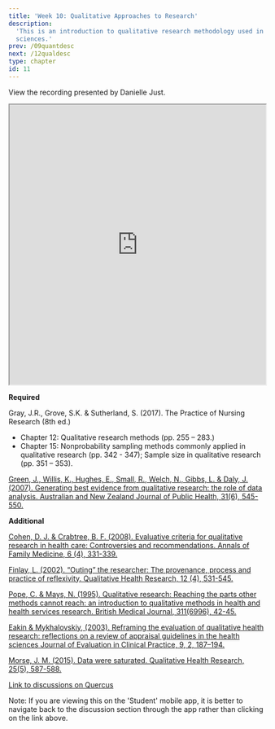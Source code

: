 ```yaml
---
title: 'Week 10: Qualitative Approaches to Research'
description:
  'This is an introduction to qualitative research methodology used in health
  sciences.'
prev: /09quantdesc
next: /12qualdesc
type: chapter
id: 11
---
```


<exercise id="1" title="Lecture recording">

View the recording presented by Danielle Just.

<iframe src="https://voicethread.com/share/13256688/" width="100%" height="550px" allowfullscreen></iframe>

</exercise>

<exercise id="2" title="Readings">

**Required**

Gray, J.R., Grove, S.K. & Sutherland, S. (2017). The Practice of Nursing
Research (8th ed.)

- Chapter 12: Qualitative research methods (pp. 255 – 283.)
- Chapter 15: Nonprobability sampling methods commonly applied in qualitative
  research (pp. 342 - 347); Sample size in qualitative research (pp. 351 – 353).

<a href="https://onlinelibrary-wiley-com.myaccess.library.utoronto.ca/doi/epdf/10.1111/j.1753-6405.2007.00141.x">Green,
J., Willis, K., Hughes, E., Small, R., Welch, N., Gibbs, L. & Daly, J. (2007).
Generating best evidence from qualitative research: the role of data analysis.
Australian and New Zealand Journal of Public Health, 31(6), 545-550.</a>

**Additional**

<a href="https://www.ncbi.nlm.nih.gov/pmc/articles/PMC2478498/pdf/0060331.pdf">Cohen,
D. J. & Crabtree, B. F. (2008). Evaluative criteria for qualitative research in
health care: Controversies and recommendations. Annals of Family Medicine, 6
(4), 331-339.</a>

<a href="https://journals-sagepub-com.myaccess.library.utoronto.ca/doi/abs/10.1177/104973202129120052">Finlay,
L. (2002). “Outing” the researcher: The provenance, process and practice of
reflexivity. Qualitative Health Research, 12 (4), 531-545.</a>

<a href="https://www.ncbi.nlm.nih.gov/pmc/articles/PMC2550091/pdf/bmj00599-0046.pdf">Pope,
C. & Mays, N. (1995). Qualitative research: Reaching the parts other methods
cannot reach: an introduction to qualitative methods in health and health
services research. British Medical Journal, 311(6996), 42-45.</a>

<a href="https://onlinelibrary-wiley-com.myaccess.library.utoronto.ca/doi/full/10.1046/j.1365-2753.2003.00392.x">Eakin
& Mykhalovskiy, (2003). Reframing the evaluation of qualitative health research:
reflections on a review of appraisal guidelines in the health sciences Journal
of Evaluation in Clinical Practice, 9, 2, 187–194.</a>

<a href="https://journals-sagepub-com.myaccess.library.utoronto.ca/doi/10.1177/1049732315576699">Morse,
J. M. (2015). Data were saturated. Qualitative Health Research, 25(5),
587-588.</a>

</exercise>

<exercise id="3" title="Discussion">

<a target="_parent" href="https://q.utoronto.ca/courses/161379/discussion_topics/">Link
to discussions on Quercus</a>

<qu>Note: If you are viewing this on the 'Student' mobile app, it is better to
navigate back to the discussion section through the app rather than clicking on
the link above.</qu>

</exercise>
